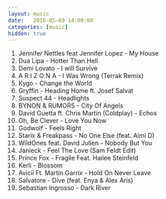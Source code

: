 ```yaml
---
layout: music
date:   2016-05-09 14:00:00
categories: [music]
hidden: true
---
```


1. Jennifer Nettles feat Jennifer Lopez - My House
2. Dua Lipa - Hotter Than Hell
3. Demi Lovato - I will Survive
4. A R I Z O N A - I Was Wrong (Terrak Remix)
5. Kygo - Change the World
6. Gryffin - Heading Home ft. Josef Salvat
7. Suspect 44 - Headlights
8. BYNON & RUMORS - City Of Angels
9. David Guetta ft. Chris Martin (Coldplay) - Echos
10. Oh, Be Clever - Love You Now
11. Godwolf - Feels Right
12. Starix & Freakpass - No One Else (feat. Aimi D)
13. WildOnes feat. David Julien - Nobody But You
14. Janieck - Feel The Love (Sam Feldt Edit)
15. Prince Fox - Fragile Feat. Hailee Steinfeld
16. Kerli - Blossom
17. Avicii Ft. Martin Garrix - Hold On Never Leave
18. Salvatore - Dive (feat. Enya & Alex Aris)
19. Sebastian Ingrosso - Dark River